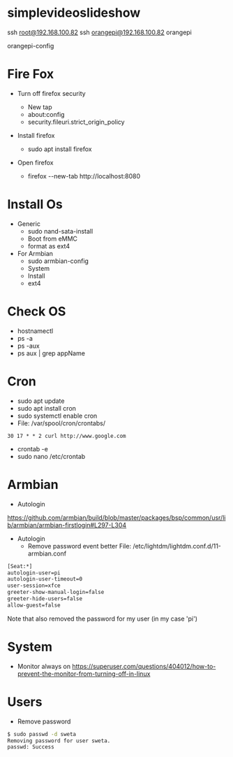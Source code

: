 # simplevideoslideshow
ssh root@192.168.100.82
ssh orangepi@192.168.100.82
orangepi

orangepi-config

# Fire Fox
- Turn off firefox security
  - New tap
  - about:config
  - security.fileuri.strict_origin_policy

- Install firefox
  - sudo apt install firefox

- Open firefox
  - firefox --new-tab http://localhost:8080


# Install Os
- Generic
  - sudo nand-sata-install
  - Boot from eMMC
  - format as ext4
- For Armbian
  - sudo armbian-config
  - System
  - Install
  - ext4

# Check OS
- hostnamectl
- ps -a
- ps -aux
- ps aux | grep appName

# Cron
- sudo apt update
- sudo apt install cron
- sudo systemctl enable cron
- File: /var/spool/cron/crontabs/
```cron
30 17 * * 2 curl http://www.google.com
```

- crontab -e
- sudo nano /etc/crontab

# Armbian 
- Autologin

https://github.com/armbian/build/blob/master/packages/bsp/common/usr/lib/armbian/armbian-firstlogin#L297-L304

- Autologin
  - Remove password event better
File: /etc/lightdm/lightdm.conf.d/11-armbian.conf
```sh
[Seat:*]
autologin-user=pi
autologin-user-timeout=0
user-session=xfce
greeter-show-manual-login=false
greeter-hide-users=false
allow-guest=false
```
Note that also removed the password for my user (in my case 'pi')

# System
- Monitor always on
https://superuser.com/questions/404012/how-to-prevent-the-monitor-from-turning-off-in-linux

# Users
- Remove password
```sh
$ sudo passwd -d sweta
Removing password for user sweta.
passwd: Success
```
